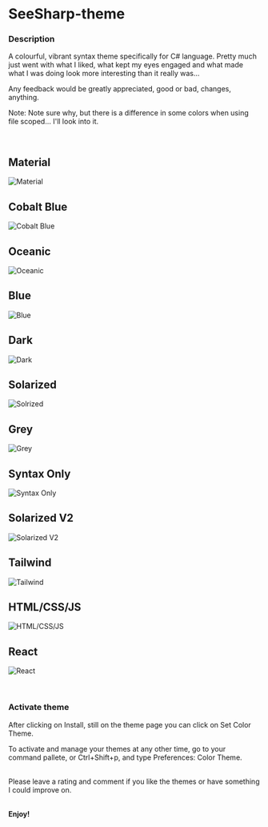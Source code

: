 # SeeSharp-theme

### Description

A colourful, vibrant syntax theme specifically for C# language. Pretty much just
went with what I liked, what kept my eyes engaged and what made what I was doing
look more interesting than it really was...

Any feedback would be greatly appreciated, good or bad, changes, anything.

Note:
Note sure why, but there is a difference in some colors when using file scoped... I'll look into it.

<br>

## Material

![Material](https://github.com/ArmantG/seesharp-theme/blob/main/screenshots/Material.png?raw=true)

## Cobalt Blue

![Cobalt Blue](https://github.com/ArmantG/seesharp-theme/blob/main/screenshots/Cobalt%20Blue.png?raw=true)

## Oceanic

![Oceanic](https://github.com/ArmantG/seesharp-theme/blob/main/screenshots/Oceanic.png?raw=true)

## Blue

![Blue ](https://github.com/ArmantG/seesharp-theme/blob/main/screenshots/C%23%20blue%20alt.png?raw=true)

## Dark

![Dark ](https://github.com/ArmantG/seesharp-theme/blob/main/screenshots/C%23%20dark%20alt.png?raw=true)

## Solarized

![Solrized ](https://github.com/ArmantG/seesharp-theme/blob/main/screenshots/C%23%20solarized%20alt.png?raw=true)

## Grey

![Grey ](https://github.com/ArmantG/seesharp-theme/blob/main/screenshots/C%23%20grey%20alt.png?raw=true)

## Syntax Only

![Syntax Only ](https://github.com/ArmantG/seesharp-theme/blob/main/screenshots/C%23%20syntax%20alt.png?raw=true)

## Solarized V2

![Solarized V2 ](https://github.com/ArmantG/seesharp-theme/blob/main/screenshots/SolarizedV2.png?raw=true)

## Tailwind

![Tailwind ](https://github.com/ArmantG/seesharp-theme/blob/main/screenshots/Tailwind.png?raw=true)

## HTML/CSS/JS

![HTML/CSS/JS](https://github.com/ArmantG/seesharp-theme/blob/main/screenshots/html%20dark.png?raw=true)

## React

![React ](https://github.com/ArmantG/seesharp-theme/blob/main/screenshots/React%20dark%20alt.png?raw=true)

<br>

### Activate theme

After clicking on Install, still on the theme page you can click on Set Color
Theme.

To activate and manage your themes at any other time, go to your command
pallete, or Ctrl+Shift+p, and type Preferences: Color Theme.

<br>
Please leave a rating and comment if you like the themes or have something I could improve on.

<br>
<br>

**Enjoy!**
